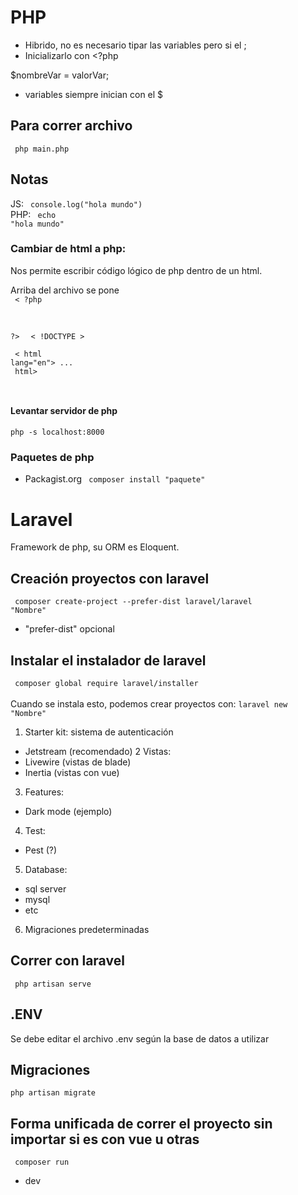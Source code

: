 # PHP

- Hibrido, no es necesario tipar las variables pero si el ;
- Inicializarlo con <?php

$nombreVar = valorVar;  

- variables siempre inician con el $

## Para correr archivo

<code> php main.php </code>

## Notas

JS: <code> console.log("hola mundo") </code> 
<br>
PHP: <code> echo "hola mundo" </code>

### Cambiar de html a php:

Nos permite escribir código lógico de php dentro de un html.

Arriba del archivo se pone 
<code> 
<br>
< ?php
<br>

?>
</code>
<code>
< !DOCTYPE ><br>
 <br>
< html lang="en"> 
... 
<br>
html>

</code>

#### Levantar servidor de php 
<code>php -s localhost:8000</code>

### Paquetes de php
- Packagist.org
<code> composer install "paquete" </code>

# Laravel

Framework de php, su ORM es Eloquent.

## Creación proyectos con laravel
<code> composer create-project --prefer-dist laravel/laravel "Nombre"</code>
* "prefer-dist" opcional 

## Instalar el instalador de laravel
<code> composer global require laravel/installer </code>
<br><br> 
Cuando se instala esto, podemos crear proyectos con: <code>laravel new "Nombre"</code>
<br>
1. Starter kit: sistema de autenticación 
- Jetstream (recomendado) 
2 Vistas: 
- Livewire (vistas de blade)
- Inertia (vistas con vue) <br>
3. Features:
- Dark mode (ejemplo)<br>
4. Test: 
- Pest (?)
5. Database:
- sql server
- mysql
- etc 
6. Migraciones predeterminadas

## Correr con laravel
<code> php artisan serve </code>

## .ENV
Se debe editar el archivo .env según la base de datos a utilizar

## Migraciones 
<code>php artisan migrate</code>

## Forma unificada de correr el proyecto sin importar si es con vue u otras
<code> composer run </code>
- dev
